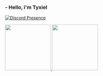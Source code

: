   ### - Hello, i'm Tyxiel
  [![Discord Presence](https://lanyard.cnrad.dev/api/1117850429972291694)](https://discord.com/users/1117850429972291694)

<div align="left">
  <a href="https://github.com/Tyxiel">
    <img height="150em" src="https://github-readme-stats.vercel.app/api?username=Tyxiel&show_icons=true&theme=dark&include_all_commits=true&count_private=true"/>
    <img height="150em" src="https://github-readme-stats.vercel.app/api/top-langs/?username=Tyxiel&layout=compact&langs_count=5&theme=dark"/>
<div>
